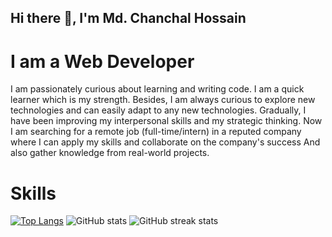 ## Hi there 👋, I'm Md. Chanchal Hossain
# I am a Web Developer


I am passionately curious about learning and writing code. I am a quick learner which is my strength. Besides, I am always curious to explore new technologies and can easily adapt to any new technologies. Gradually, I have been improving my interpersonal skills and my strategic thinking. Now I am searching for a remote job (full-time/intern) in a reputed company where I can apply my skills and collaborate on the company's success And also gather knowledge from real-world projects.

# Skills





[![Top Langs](https://github-readme-stats.vercel.app/api/top-langs/?username=chanchal26)](https://github.com/anuraghazra/github-readme-stats) 
![GitHub stats](https://github-readme-stats.vercel.app/api?username=chanchal26&show_icons=true) ![GitHub streak stats](https://github-readme-streak-stats.herokuapp.com/?user=chanchal26)  

